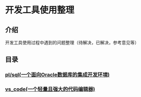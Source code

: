 # 开发工具使用整理

## 介绍

开发工具使用过程中遇到的问题整理（待解决，已解决，参考意见等）

## 目录

### [pl/sql(一个面向Oracle数据库的集成开发环境)](./pl_sql/index.MarkDown)

### [vs_code(一个轻量且强大的代码编辑器)](./vs_code/index.MarkDown)
